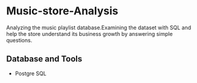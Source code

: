 # Music-store-Analysis
Analyzing the music playlist database.Examining the dataset with SQL and help the store understand its business growth by answering simple questions.
## Database and Tools
* Postgre SQL

